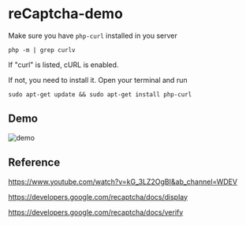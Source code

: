 # reCaptcha-demo

Make sure you have `php-curl` installed in you server
```
php -m | grep curlv
```
If "curl" is listed, cURL is enabled.

If not, you need to install it. Open your terminal and run
```
sudo apt-get update && sudo apt-get install php-curl
```
## Demo
![demo](https://github.com/user-attachments/assets/9fde0480-1e64-4916-b3e7-84a9eb6ec8bc)

## Reference
https://www.youtube.com/watch?v=kG_3LZ2OgBI&ab_channel=WDEV

https://developers.google.com/recaptcha/docs/display

https://developers.google.com/recaptcha/docs/verify
